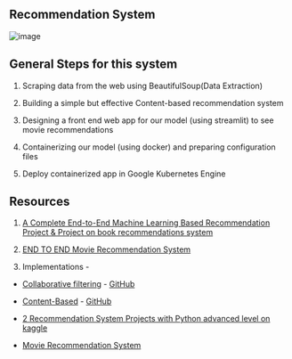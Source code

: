## Recommendation System
![image](https://user-images.githubusercontent.com/67424390/213967109-03aeefd2-3325-4097-8a80-526572dfcb0e.png)


## General Steps for this system
1. Scraping data from the web using BeautifulSoup(Data Extraction)

2. Building a simple but effective Content-based recommendation system

3. Designing a front end web app for our model (using streamlit) to see movie recommendations

4. Containerizing our model (using docker) and preparing configuration files

5. Deploy containerized app in Google Kubernetes Engine

## Resources
1. [A Complete End-to-End Machine Learning Based Recommendation Project & Project on book recommendations system](https://pub.towardsai.net/step-by-step-approach-to-building-a-recommendation-system-a65be5a54045)

2. [END TO END Movie Recommendation System](https://medium.com/geekculture/end-to-end-movie-recommendation-system-49b29a8b57ac)

3. Implementations - 
* [Collaborative filtering](https://pub.towardsai.net/step-by-step-approach-to-building-a-recommendation-system-a65be5a54045) - [GitHub](https://github.com/gowthamsr37/Book-Recommendation-system)
* [Content-Based](https://pub.towardsai.net/how-to-build-a-content-based-recommendation-system-f7d881a53e9a) - [GitHub](https://github.com/gowthamsr37/Movie-Recommendation-System)

* [2 Recommendation System Projects with Python advanced level on kaggle](https://www.kaggle.com/general/231001)
* [Movie Recommendation System](https://github.com/kishan0725/AJAX-Movie-Recommendation-System-with-Sentiment-Analysis#readme)
